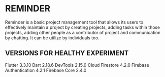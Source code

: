# REMINDER

Reminder is a basic project management tool that allows its users to effectively 
maintain a project by creating projects, adding tasks within those projects, 
adding other people as a contributor of project and communication by chatting. 
It can be utilize by individuals too.

## VERSIONS FOR HEALTHY EXPERIMENT

Flutter 3.3.10
Dart 2.18.6
DevTools 2.15.0
Cloud Firestore 4.2.0
Firebase Authentication 4.2.1
Firebase Core 2.4.0

